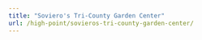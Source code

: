 ```yaml
---
title: "Soviero's Tri-County Garden Center"
url: /high-point/sovieros-tri-county-garden-center/
---
```

